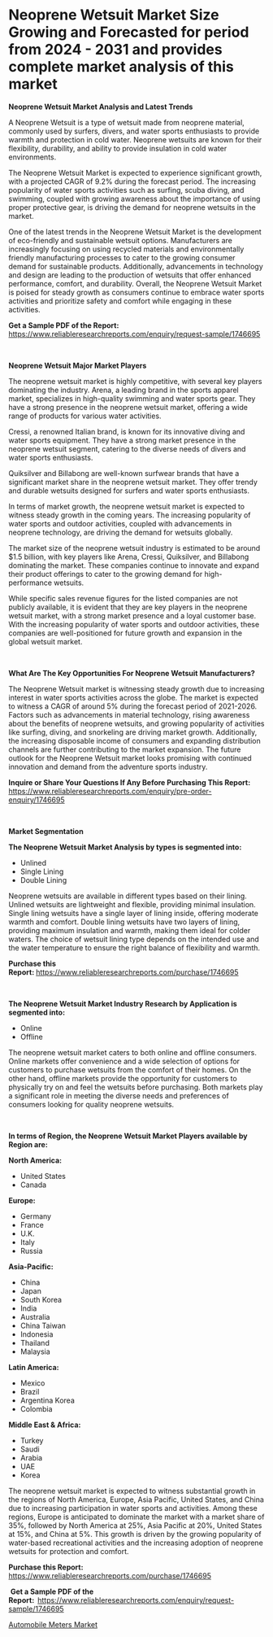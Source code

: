 <p><h1>Neoprene Wetsuit Market Size Growing and Forecasted for period from 2024 - 2031 and provides complete market analysis of this market</h1></p><p><strong>Neoprene Wetsuit Market Analysis and Latest Trends</strong></p>
<p><p>A Neoprene Wetsuit is a type of wetsuit made from neoprene material, commonly used by surfers, divers, and water sports enthusiasts to provide warmth and protection in cold water. Neoprene wetsuits are known for their flexibility, durability, and ability to provide insulation in cold water environments.</p><p>The Neoprene Wetsuit Market is expected to experience significant growth, with a projected CAGR of 9.2% during the forecast period. The increasing popularity of water sports activities such as surfing, scuba diving, and swimming, coupled with growing awareness about the importance of using proper protective gear, is driving the demand for neoprene wetsuits in the market.</p><p>One of the latest trends in the Neoprene Wetsuit Market is the development of eco-friendly and sustainable wetsuit options. Manufacturers are increasingly focusing on using recycled materials and environmentally friendly manufacturing processes to cater to the growing consumer demand for sustainable products. Additionally, advancements in technology and design are leading to the production of wetsuits that offer enhanced performance, comfort, and durability. Overall, the Neoprene Wetsuit Market is poised for steady growth as consumers continue to embrace water sports activities and prioritize safety and comfort while engaging in these activities.</p></p>
<p><strong>Get a Sample PDF of the Report:&nbsp;</strong> <a href="https://www.reliableresearchreports.com/enquiry/request-sample/1746695">https://www.reliableresearchreports.com/enquiry/request-sample/1746695</a></p>
<p>&nbsp;</p>
<p><strong>Neoprene Wetsuit Major Market Players</strong></p>
<p><p>The neoprene wetsuit market is highly competitive, with several key players dominating the industry. Arena, a leading brand in the sports apparel market, specializes in high-quality swimming and water sports gear. They have a strong presence in the neoprene wetsuit market, offering a wide range of products for various water activities.</p><p>Cressi, a renowned Italian brand, is known for its innovative diving and water sports equipment. They have a strong market presence in the neoprene wetsuit segment, catering to the diverse needs of divers and water sports enthusiasts.</p><p>Quiksilver and Billabong are well-known surfwear brands that have a significant market share in the neoprene wetsuit market. They offer trendy and durable wetsuits designed for surfers and water sports enthusiasts.</p><p>In terms of market growth, the neoprene wetsuit market is expected to witness steady growth in the coming years. The increasing popularity of water sports and outdoor activities, coupled with advancements in neoprene technology, are driving the demand for wetsuits globally.</p><p>The market size of the neoprene wetsuit industry is estimated to be around $1.5 billion, with key players like Arena, Cressi, Quiksilver, and Billabong dominating the market. These companies continue to innovate and expand their product offerings to cater to the growing demand for high-performance wetsuits.</p><p>While specific sales revenue figures for the listed companies are not publicly available, it is evident that they are key players in the neoprene wetsuit market, with a strong market presence and a loyal customer base. With the increasing popularity of water sports and outdoor activities, these companies are well-positioned for future growth and expansion in the global wetsuit market.</p></p>
<p>&nbsp;</p>
<p><strong>What Are The Key Opportunities For Neoprene Wetsuit Manufacturers?</strong></p>
<p><p>The Neoprene Wetsuit market is witnessing steady growth due to increasing interest in water sports activities across the globe. The market is expected to witness a CAGR of around 5% during the forecast period of 2021-2026. Factors such as advancements in material technology, rising awareness about the benefits of neoprene wetsuits, and growing popularity of activities like surfing, diving, and snorkeling are driving market growth. Additionally, the increasing disposable income of consumers and expanding distribution channels are further contributing to the market expansion. The future outlook for the Neoprene Wetsuit market looks promising with continued innovation and demand from the adventure sports industry.</p></p>
<p><strong>Inquire or Share Your Questions If Any Before Purchasing This Report:</strong> <a href="https://www.reliableresearchreports.com/enquiry/pre-order-enquiry/1746695">https://www.reliableresearchreports.com/enquiry/pre-order-enquiry/1746695</a></p>
<p>&nbsp;</p>
<p><strong>Market Segmentation</strong></p>
<p><strong>The Neoprene Wetsuit Market Analysis by types is segmented into:</strong></p>
<p><ul><li>Unlined</li><li>Single Lining</li><li>Double Lining</li></ul></p>
<p><p>Neoprene wetsuits are available in different types based on their lining. Unlined wetsuits are lightweight and flexible, providing minimal insulation. Single lining wetsuits have a single layer of lining inside, offering moderate warmth and comfort. Double lining wetsuits have two layers of lining, providing maximum insulation and warmth, making them ideal for colder waters. The choice of wetsuit lining type depends on the intended use and the water temperature to ensure the right balance of flexibility and warmth.</p></p>
<p><strong>Purchase this Report:&nbsp;</strong><a href="https://www.reliableresearchreports.com/purchase/1746695">https://www.reliableresearchreports.com/purchase/1746695</a></p>
<p>&nbsp;</p>
<p><strong>The Neoprene Wetsuit Market Industry Research by Application is segmented into:</strong></p>
<p><ul><li>Online</li><li>Offline</li></ul></p>
<p><p>The neoprene wetsuit market caters to both online and offline consumers. Online markets offer convenience and a wide selection of options for customers to purchase wetsuits from the comfort of their homes. On the other hand, offline markets provide the opportunity for customers to physically try on and feel the wetsuits before purchasing. Both markets play a significant role in meeting the diverse needs and preferences of consumers looking for quality neoprene wetsuits.</p></p>
<p>&nbsp;</p>
<p><strong>In terms of Region, the Neoprene Wetsuit Market Players available by Region are:</strong></p>
<p>
    <p> <strong> North America: </strong>
        <ul>
            <li>United States</li>
            <li>Canada</li>
        </ul>
        </p> 
    <p> <strong> Europe: </strong>
        <ul>
            <li>Germany</li>
            <li>France</li>
            <li>U.K.</li>
            <li>Italy</li>
            <li>Russia</li>
        </ul>
        </p> 
    <p> <strong> Asia-Pacific: </strong>
        <ul>
            <li>China</li>
            <li>Japan</li>
            <li>South Korea</li>
            <li>India</li>
            <li>Australia</li>
            <li>China Taiwan</li>
            <li>Indonesia</li>
            <li>Thailand</li>
            <li>Malaysia</li>
        </ul>
        </p> 
    <p> <strong> Latin America: </strong>
        <ul>
            <li>Mexico</li>
            <li>Brazil</li>
            <li>Argentina Korea</li>
            <li>Colombia</li>
        </ul>
        </p> 
    <p> <strong> Middle East & Africa: </strong>
        <ul>
            <li>Turkey</li>
            <li>Saudi</li>
            <li>Arabia</li>
            <li>UAE</li>
            <li>Korea</li>
        </ul>
    </p>
    </p>
<p><p>The neoprene wetsuit market is expected to witness substantial growth in the regions of North America, Europe, Asia Pacific, United States, and China due to increasing participation in water sports and activities. Among these regions, Europe is anticipated to dominate the market with a market share of 35%, followed by North America at 25%, Asia Pacific at 20%, United States at 15%, and China at 5%. This growth is driven by the growing popularity of water-based recreational activities and the increasing adoption of neoprene wetsuits for protection and comfort.</p></p>
<p><strong>Purchase this Report: </strong><a href="https://www.reliableresearchreports.com/purchase/1746695">https://www.reliableresearchreports.com/purchase/1746695</a></p>
<p>&nbsp;<strong>Get a Sample PDF of the Report:&nbsp;&nbsp;</strong><a href="https://www.reliableresearchreports.com/enquiry/request-sample/1746695">https://www.reliableresearchreports.com/enquiry/request-sample/1746695</a></p>
<p><strong></strong></p>
<p><p><a href="https://iodized-pantydraco-05c.notion.site/Automobile-Meters-Market-Challenges-Opportunities-and-Growth-Drivers-and-Major-Market-Players-for-4de1b4392cee4d8296c6e180fb54a897">Automobile Meters Market</a></p></p>